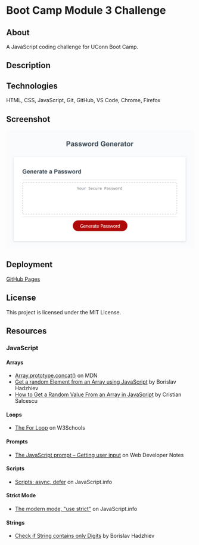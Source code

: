 # Boot Camp Module 3 Challenge

## About

A JavaScript coding challenge for UConn Boot Camp.

## Description

## Technologies

HTML, CSS, JavaScript, Git, GitHub, VS Code, Chrome, Firefox

## Screenshot

![README Screenshot](assets/images/readme-screenshot.png)

## Deployment

[GitHub Pages](https://kkarrwrites.github.io/boot-camp-module-03-challenge/)

## License

This project is licensed under the MIT License.

## Resources

### JavaScript

#### Arrays

- [Array.prototype.concat()](https://developer.mozilla.org/en-US/docs/Web/JavaScript/Reference/Global_Objects/Array/concat) on MDN
- [Get a random Element from an Array using JavaScript](https://bobbyhadz.com/blog/javascript-get-random-element-from-array) by Borislav Hadzhiev
- [How to Get a Random Value From an Array in JavaScript](https://medium.com/programming-essentials/how-to-get-a-random-value-from-an-array-e6c6958403df) by Cristian Salcescu

#### Loops

- [The For Loop](https://www.w3schools.com/js/js_loop_for.asp) on W3Schools

#### Prompts

- [The JavaScript prompt – Getting user input](https://www.webdevelopersnotes.com/the-javascript-prompt-getting-user-input) on Web Developer Notes

#### Scripts

- [Scripts: async, defer](https://javascript.info/script-async-defer) on JavaScript.info

#### Strict Mode

- [The modern mode, "use strict"](https://javascript.info/strict-mode) on JavaScript.info

#### Strings

- [Check if String contains only Digits](https://bobbyhadz.com/blog/javascript-check-if-string-contains-only-digits) by Borislav Hadzhiev
